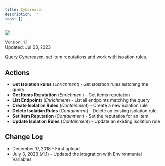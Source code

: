 ```yaml
---
title: Cybereason
description: ''
tags: []
---
```


![](/img/platform-services/automation-service/app-central/logos/cybereason.png)

Version: 1.1  
Updated: Jul 03, 2023

Query Cybereason, set item reputations and work with isolation rules.

## Actions

* **Get Isolation Rules** (*Enrichment*) - Get isolation rules matching the query
* **Get Items Reputation** (*Enrichment*) - Get items reputation
* **List Endpoints** (*Enrichment*) - List all endpoints matching the query
* **Create Isolation Rules** (*Containment*) - Create a new isolation rule
* **Delete Isolation Rules** (*Containment*) - Delete an existing isolation rule
* **Set Item Reputation** (*Containment*) - Set the reputation for an item
* **Update Isolation Rules** (*Containment*) - Update an existing isolation rule

## Change Log

* December 17, 2018 - First upload
* July 3, 2023 (v1.1) - Updated the integration with Environmental Variables
